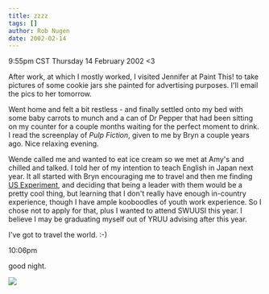 ```yaml
---
title: zzzz
tags: []
author: Rob Nugen
date: 2002-02-14
---
```


<title></title>
<p class=date>9:55pm CST Thursday 14 February 2002 &lt;3</p>

<p>After work, at which I mostly worked, I visited Jennifer at Paint
This! to take pictures of some cookie jars she painted for advertising
purposes.  I'll email the pics to her tomorrow.</p>

<p>Went home and felt a bit restless - and finally settled onto my bed
with some baby carrots to munch and a can of Dr Pepper that had been
sitting on my counter for a couple months waiting for the perfect
moment to drink.  I read the screenplay of <em>Pulp Fiction</em>,
given to me by Bryn a couple years ago.  Nice relaxing evening.</p>

<p>Wende called me and wanted to eat ice cream so we met at Amy's and
chilled and talked.  I told her of my intention to teach English in
Japan next year.  It all started with Bryn encouraging me to travel
and then me finding <a href="http://www.usexperiment.org">US
Experiment</a>, and deciding that being a leader with them would be a
pretty cool thing, but learning that I don't really have enough
in-country experience, though I have ample kooboodles of youth work
experience.  So I chose not to apply for that, plus I wanted to attend
SWUUSI this year.  I believe I may be graduating myself out of YRUU
advising after this year.</p>

<p>I've got to travel the world.  :-)</p>

<p class=date>10:06pm</p>

<p>good night.</p>

<p><img src='/images/rob/wL-ROB.gif'/></p>

